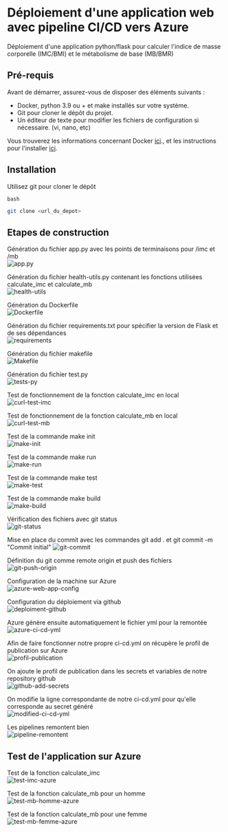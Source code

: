 # **Déploiement d'une application web avec pipeline CI/CD vers Azure**
Déploiement d'une application python/flask pour calculer l'indice de masse corporelle (IMC/BMI) et le métabolisme de base (MB/BMR)

## **Pré-requis**
Avant de démarrer, assurez-vous de disposer des éléments suivants :

- Docker, python 3.9 ou + et make installés sur votre système.
- Git pour cloner le dépôt du projet.
- Un éditeur de texte pour modifier les fichiers de configuration si nécessaire. (vi, nano, etc)

Vous trouverez les informations concernant Docker [ici](https://www.docker.com/)., et les instructions pour l'installer [ici](https://docs.docker.com/).

## **Installation**
Utilisez git pour cloner le dépôt

`bash`
```bash
git clone <url_du_depot>
```

## **Etapes de construction**
Génération du fichier app.py avec les points de terminaisons pour /imc et /mb  
![app.py](assets/app-py.png)  

Génération du fichier health-utils.py contenant les fonctions utilisées calculate_imc et calculate_mb  
![health-utils](assets/health-utils.png)  

Génération du Dockerfile  
![Dockerfile](assets/Dockerfile.png)  

Génération du fichier requirements.txt pour spécifier la version de Flask et de ses dépendances  
![requirements](assets/requirements.png)  

Génération du fichier makefile  
![Makefile](assets/Makefile.png)  

Génération du fichier test.py  
![tests-py](assets/test-py.png)  

Test de fonctionnement de la fonction calculate_imc en local  
![curl-test-imc](assets/curl-test-imc.png)  

Test de fonctionnement de la fonction calculate_mb en local  
![curl-test-mb](assets/curl-test-mb.png)  

Test de la commande make init  
![make-init](assets/make-init.png)  

Test de la commande make run  
![make-run](assets/make-run.png)  

Test de la commande make test  
![make-test](assets/make-test.png)  

Test de la commande make build  
![make-build](assets/make-build.png)  

Vérification des fichiers avec git status  
![git-status](assets/git-status.png)  

Mise en place du commit avec les commandes git add . et git commit -m "Commit initial"
![git-commit](assets/git-commit.png)  

Définition du git comme remote origin et push des fichiers  
![git-push-origin](assets/git-push-origin.png)  

Configuration de la machine sur Azure  
![azure-web-app-config](assets/azure-web-app-config.png)  

Configuration du déploiement via github  
![deploiment-github](assets/deploiement-github.png)  

Azure génère ensuite automatiquement le fichier yml pour la remontée  
![azure-ci-cd-yml](assets/azure-ci-cd-yml.png)  

Afin de faire fonctionner notre propre ci-cd.yml on récupère le profil de publication sur Azure  
![profil-publication](assets/profil-publication.png)  

On ajoute le profil de publication dans les secrets et variables de notre repository github  
![github-add-secrets](assets/github-add-secrets.png)  

On modifie la ligne correspondante de notre ci-cd.yml pour qu'elle corresponde au secret généré  
![modified-ci-cd-yml](assets/modified-ci-cd-yml.png)  

Les pipelines remontent bien  
![pipeline-remontent](assets/pipeline-remontent.png)  

## **Test de l'application sur Azure**
Test de la fonction calculate_imc  
![test-imc-azure](assets/test-imc-azure.png)  

Test de la fonction calculate_mb pour un homme  
![test-mb-homme-azure](assets/test-mb-homme-azure.png)  

Test de la fonction calculate_mb pour une femme  
![test-mb-femme-azure](assets/test-mb-femme-azure.png)  